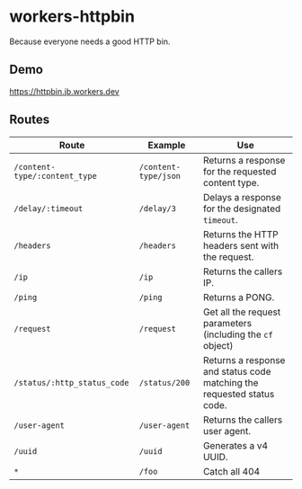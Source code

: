 # workers-httpbin

Because everyone needs a good HTTP bin.

## Demo

https://httpbin.jb.workers.dev

## Routes

| Route                         | Example              | Use                                                                    |
| ----------------------------- | -------------------- | ---------------------------------------------------------------------- |
| `/content-type/:content_type` | `/content-type/json` | Returns a response for the requested content type.                     |
| `/delay/:timeout`             | `/delay/3`           | Delays a response for the designated `timeout`.                        |
| `/headers`                    | `/headers`           | Returns the HTTP headers sent with the request.                        |
| `/ip`                         | `/ip`                | Returns the callers IP.                                                |
| `/ping`                       | `/ping`              | Returns a PONG.                                                        |
| `/request`                    | `/request`           | Get all the request parameters (including the `cf` object)             |
| `/status/:http_status_code`   | `/status/200`        | Returns a response and status code matching the requested status code. |
| `/user-agent`                 | `/user-agent`        | Returns the callers user agent.                                        |
| `/uuid`                       | `/uuid`              | Generates a v4 UUID.                                                   |
| `*`                           | `/foo`               | Catch all 404                                                          |
